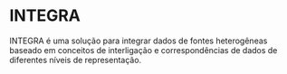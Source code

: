 # INTEGRA
INTEGRA é uma solução para integrar dados de fontes heterogêneas baseado em conceitos de interligação e correspondências de dados de diferentes níveis de representação.

